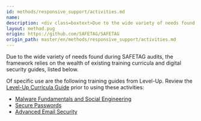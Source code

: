 ```yaml
---
id: methods/responsive_support/activities.md
name: 
description: <div class=boxtext>Due to the wide variety of needs found during SAFETAG audits, the framework relies on the wealth of existing training curricula and digital security guides, listed below.Of specific use are the following training...
layout: method.pug
origin: https://github.com/SAFETAG/SAFETAG
origin_path: master/en/methods/responsive_support/activities.md
---
```


<div class="boxtext">
Due to the wide variety of needs found during SAFETAG audits, the framework relies on the wealth of existing training curricula and digital security guides, listed below.

Of specific use are the following training guides from Level-Up. Review the [Level-Up Curricula Guide](https://level-up.cc/before-an-event/using-levelup-trainers-curriculum/) prior to using these activities:

* [Malware Fundamentals and Social Engineering](https://level-up.cc/curriculum/malware-protection/using-antivirus-tools/input/malware-101/)
* [Secure Passwords](https://level-up.cc/curriculum/protecting-data/creating-and-managing-strong-passwords/)
* [Advanced Email Security](https://level-up.cc/curriculum/safer-communication/)
</div>


